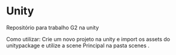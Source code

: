 # Unity
Repositório para trabalho G2 na unity

Como utilizar: 
Crie um novo projeto na unity e import os assets do unitypackage e utilize a scene Principal na pasta scenes .
